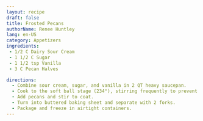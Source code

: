 ```yaml
---
layout: recipe
draft: false
title: Frosted Pecans
authorName: Renee Huntley
lang: en-US
category: Appetizers
ingredients:
 - 1/2 C Dairy Sour Cream
 - 1 1/2 C Sugar
 - 1 1/2 tsp Vanilla
 - 3 C Pecan Halves

directions:
  - Combine sour cream, sugar, and vanilla in 2 QT heavy saucepan.
  - Cook to the soft ball stage (234°), stirring frequently to prevent scorching.
  - Add pecans and stir to coat.
  - Turn into buttered baking sheet and separate with 2 forks.
  - Package and freeze in airtight containers.
---
```

